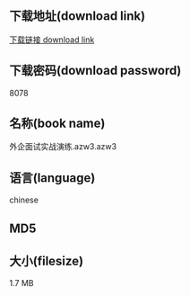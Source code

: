## 下载地址(download link)
[下载链接 download link](https://tutu365.netlify.app/?s=%E5%A4%96%E4%BC%81%E9%9D%A2%E8%AF%95%E5%AE%9E%E6%88%98%E6%BC%94%E7%BB%83.azw3)

## 下载密码(download password)
8078

## 名称(book name)
外企面试实战演练.azw3.azw3

## 语言(language)
chinese

## MD5


## 大小(filesize)
1.7 MB
